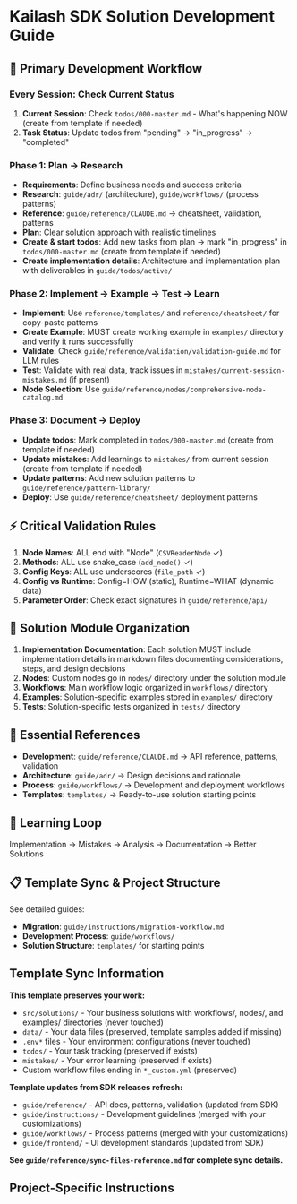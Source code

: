 # Kailash SDK Solution Development Guide

## 🎯 Primary Development Workflow

### **Every Session: Check Current Status**
1. **Current Session**: Check `todos/000-master.md` - What's happening NOW (create from template if needed)
2. **Task Status**: Update todos from "pending" → "in_progress" → "completed"

### **Phase 1: Plan → Research**
- **Requirements**: Define business needs and success criteria
- **Research**: `guide/adr/` (architecture), `guide/workflows/` (process patterns)
- **Reference**: `guide/reference/CLAUDE.md` → cheatsheet, validation, patterns
- **Plan**: Clear solution approach with realistic timelines
- **Create & start todos**: Add new tasks from plan → mark "in_progress" in `todos/000-master.md` (create from template if needed)
- **Create implementation details**: Architecture and implementation plan with deliverables in `guide/todos/active/`

### **Phase 2: Implement → Example → Test → Learn**
- **Implement**: Use `reference/templates/` and `reference/cheatsheet/` for copy-paste patterns
- **Create Example**: MUST create working example in `examples/` directory and verify it runs successfully
- **Validate**: Check `guide/reference/validation/validation-guide.md` for LLM rules
- **Test**: Validate with real data, track issues in `mistakes/current-session-mistakes.md` (if present)
- **Node Selection**: Use `guide/reference/nodes/comprehensive-node-catalog.md`

### **Phase 3: Document → Deploy**
- **Update todos**: Mark completed in `todos/000-master.md` (create from template if needed)
- **Update mistakes**: Add learnings to `mistakes/` from current session (create from template if needed)
- **Update patterns**: Add new solution patterns to `guide/reference/pattern-library/`
- **Deploy**: Use `guide/reference/cheatsheet/` deployment patterns

## ⚡ Critical Validation Rules
1. **Node Names**: ALL end with "Node" (`CSVReaderNode` ✓)
2. **Methods**: ALL use snake_case (`add_node()` ✓)
3. **Config Keys**: ALL use underscores (`file_path` ✓)
4. **Config vs Runtime**: Config=HOW (static), Runtime=WHAT (dynamic data)
5. **Parameter Order**: Check exact signatures in `guide/reference/api/`

## 📁 Solution Module Organization
1. **Implementation Documentation**: Each solution MUST include implementation details in markdown files documenting considerations, steps, and design decisions
2. **Nodes**: Custom nodes go in `nodes/` directory under the solution module
3. **Workflows**: Main workflow logic organized in `workflows/` directory  
4. **Examples**: Solution-specific examples stored in `examples/` directory
5. **Tests**: Solution-specific tests organized in `tests/` directory

## 🔗 Essential References
- **Development**: `guide/reference/CLAUDE.md` → API reference, patterns, validation
- **Architecture**: `guide/adr/` → Design decisions and rationale
- **Process**: `guide/workflows/` → Development and deployment workflows
- **Templates**: `templates/` → Ready-to-use solution starting points

## 🔄 Learning Loop
Implementation → Mistakes → Analysis → Documentation → Better Solutions

## 📋 Template Sync & Project Structure
See detailed guides:
- **Migration**: `guide/instructions/migration-workflow.md`
- **Development Process**: `guide/workflows/`
- **Solution Structure**: `templates/` for starting points

## Template Sync Information

**This template preserves your work:**
- `src/solutions/` - Your business solutions with workflows/, nodes/, and examples/ directories (never touched)
- `data/` - Your data files (preserved, template samples added if missing)
- `.env*` files - Your environment configurations (never touched)
- `todos/` - Your task tracking (preserved if exists)
- `mistakes/` - Your error learning (preserved if exists)
- Custom workflow files ending in `*_custom.yml` (preserved)

**Template updates from SDK releases refresh:**
- `guide/reference/` - API docs, patterns, validation (updated from SDK)
- `guide/instructions/` - Development guidelines (merged with your customizations)
- `guide/workflows/` - Process patterns (merged with your customizations)
- `guide/frontend/` - UI development standards (updated from SDK)

**See `guide/reference/sync-files-reference.md` for complete sync details.**

## Project-Specific Instructions

<!-- Add your project-specific Claude Code instructions here -->
<!-- IMPORTANT: Template updates replace this entire file. When merging template updates, -->
<!-- manually merge your project-specific instructions from this section into the new CLAUDE.md -->
